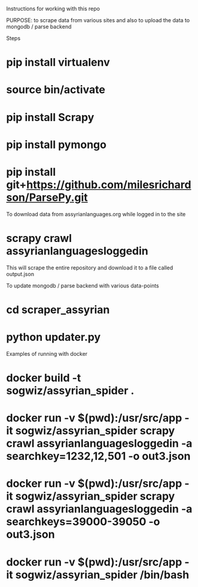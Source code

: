 Instructions for working with this repo

PURPOSE: to scrape data from various sites and also to upload the data to mongodb / parse backend

Steps
# pip install virtualenv
# source bin/activate
# pip install Scrapy
# pip install pymongo
# pip install git+https://github.com/milesrichardson/ParsePy.git


To download data from assyrianlanguages.org while logged in to the site
# scrapy crawl assyrianlanguagesloggedin
This will scrape the entire repository and download it to a file called output.json

To update mongodb / parse backend with various data-points
# cd scraper_assyrian
# python updater.py

Examples of running with docker
# docker build -t sogwiz/assyrian_spider .
# docker run -v $(pwd):/usr/src/app -it sogwiz/assyrian_spider scrapy crawl assyrianlanguagesloggedin -a searchkey=1232,12,501 -o out3.json
# docker run -v $(pwd):/usr/src/app -it sogwiz/assyrian_spider scrapy crawl assyrianlanguagesloggedin -a searchkeys=39000-39050 -o out3.json
# docker run -v $(pwd):/usr/src/app -it sogwiz/assyrian_spider /bin/bash
